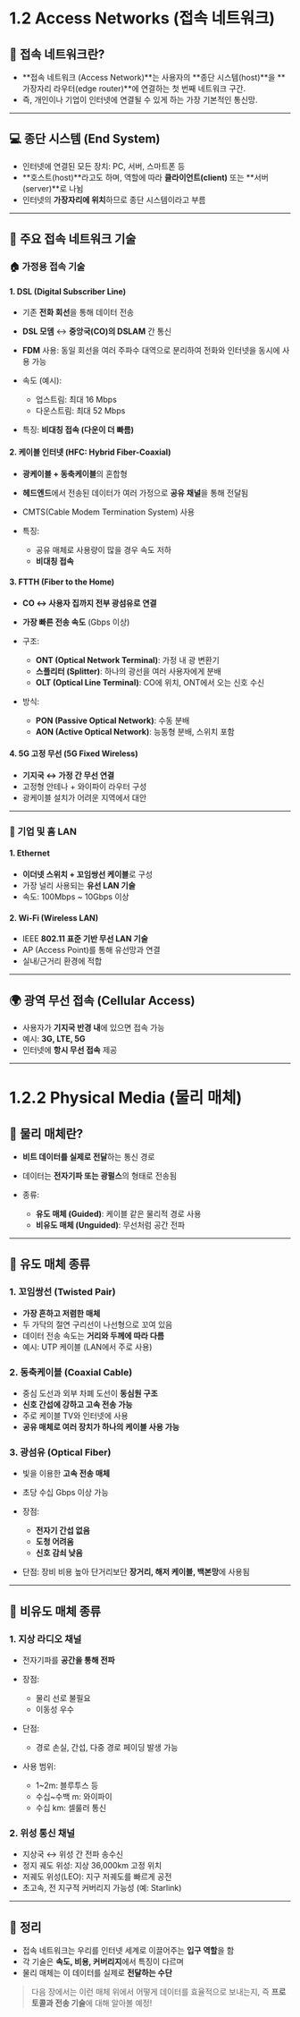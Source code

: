# 1.2 Access Networks (접속 네트워크)

## 📌 접속 네트워크란?

* \*\*접속 네트워크 (Access Network)\*\*는 사용자의 \*\*종단 시스템(host)\*\*을 \*\*가장자리 라우터(edge router)\*\*에 연결하는 첫 번째 네트워크 구간.
* 즉, 개인이나 기업이 인터넷에 연결될 수 있게 하는 가장 기본적인 통신망.

---

## 💻 종단 시스템 (End System)

* 인터넷에 연결된 모든 장치: PC, 서버, 스마트폰 등
* \*\*호스트(host)\*\*라고도 하며, 역할에 따라 **클라이언트(client)** 또는 \*\*서버(server)\*\*로 나뉨
* 인터넷의 **가장자리에 위치**하므로 종단 시스템이라고 부름

---

## 📡 주요 접속 네트워크 기술

### 🏠 가정용 접속 기술

#### 1. DSL (Digital Subscriber Line)

* 기존 **전화 회선**을 통해 데이터 전송
* **DSL 모뎀** ↔ **중앙국(CO)의 DSLAM** 간 통신
* **FDM** 사용: 동일 회선을 여러 주파수 대역으로 분리하여 전화와 인터넷을 동시에 사용 가능
* 속도 (예시):

  * 업스트림: 최대 16 Mbps
  * 다운스트림: 최대 52 Mbps
* 특징: **비대칭 접속 (다운이 더 빠름)**

#### 2. 케이블 인터넷 (HFC: Hybrid Fiber-Coaxial)

* **광케이블 + 동축케이블**의 혼합형
* **헤드엔드**에서 전송된 데이터가 여러 가정으로 **공유 채널**을 통해 전달됨
* CMTS(Cable Modem Termination System) 사용
* 특징:

  * 공유 매체로 사용량이 많을 경우 속도 저하
  * **비대칭 접속**

#### 3. FTTH (Fiber to the Home)

* **CO ↔ 사용자 집까지 전부 광섬유로 연결**
* **가장 빠른 전송 속도** (Gbps 이상)
* 구조:

  * **ONT (Optical Network Terminal)**: 가정 내 광 변환기
  * **스플리터 (Splitter)**: 하나의 광선을 여러 사용자에게 분배
  * **OLT (Optical Line Terminal)**: CO에 위치, ONT에서 오는 신호 수신
* 방식:

  * **PON (Passive Optical Network)**: 수동 분배
  * **AON (Active Optical Network)**: 능동형 분배, 스위치 포함

#### 4. 5G 고정 무선 (5G Fixed Wireless)

* **기지국 ↔ 가정 간 무선 연결**
* 고정형 안테나 + 와이파이 라우터 구성
* 광케이블 설치가 어려운 지역에서 대안

---

### 🏢 기업 및 홈 LAN

#### 1. Ethernet

* **이더넷 스위치 + 꼬임쌍선 케이블**로 구성
* 가장 널리 사용되는 **유선 LAN 기술**
* 속도: 100Mbps \~ 10Gbps 이상

#### 2. Wi-Fi (Wireless LAN)

* IEEE **802.11 표준 기반 무선 LAN 기술**
* AP (Access Point)를 통해 유선망과 연결
* 실내/근거리 환경에 적합

---

## 🌍 광역 무선 접속 (Cellular Access)

* 사용자가 **기지국 반경 내**에 있으면 접속 가능
* 예시: **3G, LTE, 5G**
* 인터넷에 **항시 무선 접속** 제공

---

# 1.2.2 Physical Media (물리 매체)

## 📶 물리 매체란?

* **비트 데이터를 실제로 전달**하는 통신 경로
* 데이터는 **전자기파 또는 광펄스**의 형태로 전송됨
* 종류:

  * **유도 매체 (Guided)**: 케이블 같은 물리적 경로 사용
  * **비유도 매체 (Unguided)**: 무선처럼 공간 전파

---

## 🔌 유도 매체 종류

### 1. 꼬임쌍선 (Twisted Pair)

* **가장 흔하고 저렴한 매체**
* 두 가닥의 절연 구리선이 나선형으로 꼬여 있음
* 데이터 전송 속도는 **거리와 두께에 따라 다름**
* 예시: UTP 케이블 (LAN에서 주로 사용)

### 2. 동축케이블 (Coaxial Cable)

* 중심 도선과 외부 차폐 도선이 **동심원 구조**
* **신호 간섭에 강하고 고속 전송 가능**
* 주로 케이블 TV와 인터넷에 사용
* **공유 매체로 여러 장치가 하나의 케이블 사용 가능**

### 3. 광섬유 (Optical Fiber)

* 빛을 이용한 **고속 전송 매체**
* 초당 수십 Gbps 이상 가능
* 장점:

  * **전자기 간섭 없음**
  * **도청 어려움**
  * **신호 감쇠 낮음**
* 단점: 장비 비용 높아 단거리보단 **장거리, 해저 케이블, 백본망**에 사용됨

---

## 📡 비유도 매체 종류

### 1. 지상 라디오 채널

* 전자기파를 **공간을 통해 전파**
* 장점:

  * 물리 선로 불필요
  * 이동성 우수
* 단점:

  * 경로 손실, 간섭, 다중 경로 페이딩 발생 가능
* 사용 범위:

  * 1\~2m: 블루투스 등
  * 수십\~수백 m: 와이파이
  * 수십 km: 셀룰러 통신

### 2. 위성 통신 채널

* 지상국 ↔ 위성 간 전파 송수신
* 정지 궤도 위성: 지상 36,000km 고정 위치
* 저궤도 위성(LEO): 지구 저궤도를 빠르게 공전
* 초고속, 전 지구적 커버리지 가능성 (예: Starlink)

---

## 🧠 정리

* 접속 네트워크는 우리를 인터넷 세계로 이끌어주는 **입구 역할**을 함
* 각 기술은 **속도, 비용, 커버리지**에서 특징이 다르며
* 물리 매체는 이 데이터를 실제로 **전달하는 수단**

> 다음 장에서는 이런 매체 위에서 어떻게 데이터를 효율적으로 보내는지, 즉 **프로토콜과 전송 기술**에 대해 알아볼 예정!
